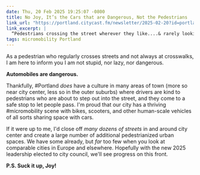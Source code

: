 ```yaml
---
date: Thu, 20 Feb 2025 19:25:07 -0800
title: No Joy, It’s the Cars that are Dangerous, Not the Pedestrians
link_url: "https://portland.citycast.fm/newsletter/2025-02-20?id=portland.c7ea070a-9c7d-4a73-aa11-45d8430b2bff#:~:text=Dangerous%20Pedestrians"
link_excerpt: |
  “Pedestrians crossing the street wherever they like....& rarely looking up to see if any traffic is on the road. It's just stupid & lazy, not to mention dangerous. I don't want to see anyone get hit by a car or be a driver who hits a pedestrian. Suck it up, walkers! Walk yourself to the nearest crosswalk, look both ways & cross when it is safe to do so. Thanks.” — Hey Portland reader Joy M.
tags: micromobility Portland
---
```


As a pedestrian who regularly crosses streets and not always at crosswalks, I am here to inform you I am not stupid, nor lazy, nor dangerous.

**Automobiles are dangerous.**

Thankfully, #Portland _does_ have a culture in many areas of town (more so near city center, less so in the outer suburbs) where drivers are kind to pedestrians who are about to step out into the street, and they come to a safe stop to let people pass. I'm proud that our city has a thriving #micromobility scene with bikes, scooters, and other human-scale vehicles of all sorts sharing space with cars.

If it were up to me, I'd close off *many dozens of streets* in and around city center and create a large number of additional pedestrianized urban spaces. We have some already, but _far_ too few when you look at comparable cities in Europe and elsewhere. Hopefully with the new 2025 leadership elected to city council, we'll see progress on this front.

**P.S. Suck it up, Joy!**
